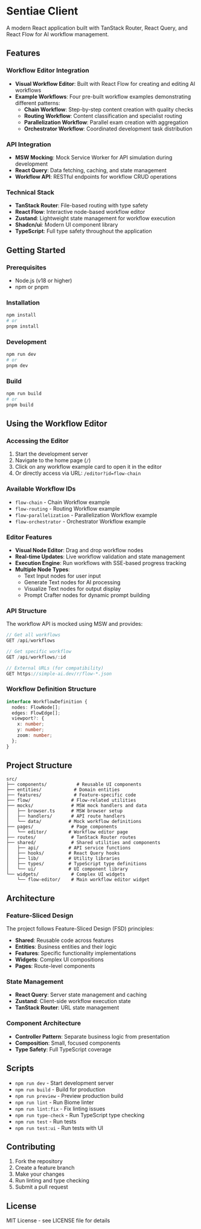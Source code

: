 # Sentiae Client

A modern React application built with TanStack Router, React Query, and React Flow for AI workflow management.

## Features

### Workflow Editor Integration
- **Visual Workflow Editor**: Built with React Flow for creating and editing AI workflows
- **Example Workflows**: Four pre-built workflow examples demonstrating different patterns:
  - **Chain Workflow**: Step-by-step content creation with quality checks
  - **Routing Workflow**: Content classification and specialist routing  
  - **Parallelization Workflow**: Parallel exam creation with aggregation
  - **Orchestrator Workflow**: Coordinated development task distribution

### API Integration
- **MSW Mocking**: Mock Service Worker for API simulation during development
- **React Query**: Data fetching, caching, and state management
- **Workflow API**: RESTful endpoints for workflow CRUD operations

### Technical Stack
- **TanStack Router**: File-based routing with type safety
- **React Flow**: Interactive node-based workflow editor
- **Zustand**: Lightweight state management for workflow execution
- **Shadcn/ui**: Modern UI component library
- **TypeScript**: Full type safety throughout the application

## Getting Started

### Prerequisites
- Node.js (v18 or higher)
- npm or pnpm

### Installation
```bash
npm install
# or
pnpm install
```

### Development
```bash
npm run dev
# or
pnpm dev
```

### Build
```bash
npm run build
# or
pnpm build
```

## Using the Workflow Editor

### Accessing the Editor
1. Start the development server
2. Navigate to the home page (`/`)
3. Click on any workflow example card to open it in the editor
4. Or directly access via URL: `/editor?id=flow-chain`

### Available Workflow IDs
- `flow-chain` - Chain Workflow example
- `flow-routing` - Routing Workflow example  
- `flow-parallelization` - Parallelization Workflow example
- `flow-orchestrator` - Orchestrator Workflow example

### Editor Features
- **Visual Node Editor**: Drag and drop workflow nodes
- **Real-time Updates**: Live workflow validation and state management
- **Execution Engine**: Run workflows with SSE-based progress tracking
- **Multiple Node Types**:
  - Text Input nodes for user input
  - Generate Text nodes for AI processing
  - Visualize Text nodes for output display
  - Prompt Crafter nodes for dynamic prompt building

### API Structure

The workflow API is mocked using MSW and provides:

```typescript
// Get all workflows
GET /api/workflows

// Get specific workflow  
GET /api/workflows/:id

// External URLs (for compatibility)
GET https://simple-ai.dev/r/flow-*.json
```

### Workflow Definition Structure

```typescript
interface WorkflowDefinition {
  nodes: FlowNode[];
  edges: FlowEdge[];
  viewport?: {
    x: number;
    y: number; 
    zoom: number;
  };
}
```

## Project Structure

```
src/
├── components/           # Reusable UI components
├── entities/            # Domain entities
├── features/            # Feature-specific code
├── flow/               # Flow-related utilities
├── mocks/              # MSW mock handlers and data
│   ├── browser.ts      # MSW browser setup
│   ├── handlers/       # API route handlers
│   └── data/          # Mock workflow definitions
├── pages/              # Page components
│   └── editor/        # Workflow editor page
├── routes/             # TanStack Router routes
├── shared/             # Shared utilities and components
│   ├── api/           # API service functions
│   ├── hooks/         # React Query hooks
│   ├── lib/           # Utility libraries
│   ├── types/         # TypeScript type definitions
│   └── ui/            # UI component library
└── widgets/            # Complex UI widgets
    └── flow-editor/    # Main workflow editor widget
```

## Architecture

### Feature-Sliced Design
The project follows Feature-Sliced Design (FSD) principles:
- **Shared**: Reusable code across features
- **Entities**: Business entities and their logic
- **Features**: Specific functionality implementations
- **Widgets**: Complex UI compositions
- **Pages**: Route-level components

### State Management
- **React Query**: Server state management and caching
- **Zustand**: Client-side workflow execution state
- **TanStack Router**: URL state management

### Component Architecture
- **Controller Pattern**: Separate business logic from presentation
- **Composition**: Small, focused components
- **Type Safety**: Full TypeScript coverage

## Scripts

- `npm run dev` - Start development server
- `npm run build` - Build for production
- `npm run preview` - Preview production build
- `npm run lint` - Run Biome linter
- `npm run lint:fix` - Fix linting issues
- `npm run type-check` - Run TypeScript type checking
- `npm run test` - Run tests
- `npm run test:ui` - Run tests with UI

## Contributing

1. Fork the repository
2. Create a feature branch
3. Make your changes
4. Run linting and type checking
5. Submit a pull request

## License

MIT License - see LICENSE file for details
